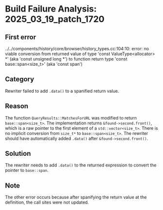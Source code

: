 # Build Failure Analysis: 2025_03_19_patch_1720

## First error

../../components/history/core/browser/history_types.cc:104:10: error: no viable conversion from returned value of type 'const ValueType<allocator<unsigned long>> *' (aka 'const unsigned long *') to function return type 'const base::span<size_t>' (aka 'const span<unsigned long>')

## Category
Rewriter failed to add `.data()` to a spanified return value.

## Reason
The function `QueryResults::MatchesForURL` was modified to return `base::span<size_t>`. The implementation returns `&found->second.front()`, which is a raw pointer to the first element of a `std::vector<size_t>`. There is no implicit conversion from `size_t*` to `base::span<size_t>`. The rewriter should have automatically added `.data()` after `&found->second.front()`.

## Solution
The rewriter needs to add `.data()` to the returned expression to convert the pointer to `base::span`.

## Note
The other error occurs because after spanifying the return value at the definition, the call sites were not updated.